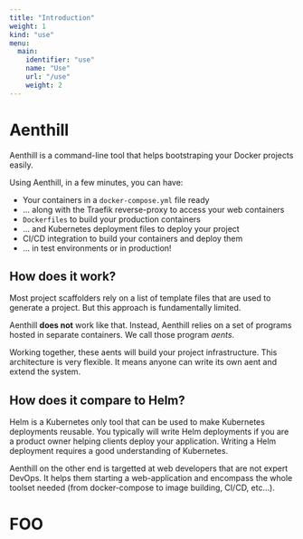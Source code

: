 ```yaml
---
title: "Introduction"
weight: 1
kind: "use"
menu:
  main:
    identifier: "use"
    name: "Use"
    url: "/use"
    weight: 2
---
```


# Aenthill

Aenthill is a command-line tool that helps bootstraping your Docker projects easily.

Using Aenthill, in a few minutes, you can have:

- Your containers in a `docker-compose.yml` file ready
- ... along with the Traefik reverse-proxy to access your web containers
- `Dockerfiles` to build your production containers
- ... and Kubernetes deployment files to deploy your project
- CI/CD integration to build your containers and deploy them
- ... in test environments or in production!

## How does it work?

Most project scaffolders rely on a list of template files that are used to 
generate a project. But this approach is fundamentally limited.

Aenthill **does not** work like that. Instead, Aenthill relies on a set of
programs hosted in separate containers. We call those program *aents*.

Working together, these aents will build your project infrastructure.
This architecture is very flexible. It means anyone can write its own aent
and extend the system.

## How does it compare to Helm?

Helm is a Kubernetes only tool that can be used to make Kubernetes deployments
reusable. You typically will write Helm deployments if you are a product owner 
helping clients deploy your application. Writing a Helm deployment requires a 
good understanding of Kubernetes.

Aenthill on the other end is targetted at web developers that are not expert 
DevOps. It helps them starting a web-application and encompass the whole toolset
needed (from docker-compose to image building, CI/CD, etc...).

# FOO